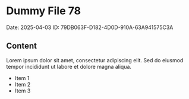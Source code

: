 # Dummy File 78

Date: 2025-04-03
ID: 79DB063F-D182-4D0D-910A-63A941575C3A

## Content

Lorem ipsum dolor sit amet, consectetur adipiscing elit.
Sed do eiusmod tempor incididunt ut labore et dolore magna aliqua.

* Item 1
* Item 2
* Item 3

